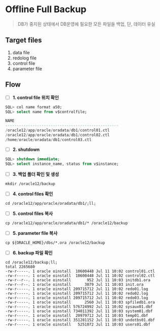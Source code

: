 # Offline Full Backup

> DB가 중지된 상태에서 DB운영에 필요한 모든 파일을 백업, 단, 데이터 유실

## Target files

1. data file
2. redolog file
3. control file
4. parameter file

## Flow

- [ ] **1. control file 위치 확인**

```sql
SQL> col name format a50;
SQL> select name from v$controlfile;

NAME
--------------------------------------------------
/oracle12/app/oracle/oradata/db1/control01.ctl
/oracle12/app/oracle/oradata/db1/control02.ctl
/home/oracle/oradata/db1/control03.ctl
```

- [ ] **2. shutdown**

```sql
SQL> shutdown immediate;
SQL> select instance_name, status from v$instance;
```

- [ ] **3. 백업 폴더 확인 및 생성**

```shell
mkdir /oracle12/backup
```

- [ ] **4. control files 확인**

```shell
cd /oracle12/app/oracle/oradata/db1/;ll;
```

- [ ] **5. control files 복사**

```shell
cp /oracle12/app/oracle/oradata/db1/* /oracle12/backup
```

- [ ] **5. parameter file 복사**

```shell
cp ${ORACLE_HOME}/dbs/*.ora /oracle12/backup
```

- [ ] **6. backup 파일 확인**

```shell
cd /oracle12/backup;ll;
total 2265680
-rw-r-----. 1 oracle oinstall  10600448 Jul 11 10:02 control01.ctl
-rw-r-----. 1 oracle oinstall  10600448 Jul 11 10:02 control02.ctl
-rw-r--r--. 1 oracle oinstall       952 Jul 11 10:03 initdb1.ora
-rw-r--r--. 1 oracle oinstall      3079 Jul 11 10:03 init.ora
-rw-r-----. 1 oracle oinstall 209715712 Jul 11 10:02 redo01.log
-rw-r-----. 1 oracle oinstall 209715712 Jul 11 10:02 redo02.log
-rw-r-----. 1 oracle oinstall 209715712 Jul 11 10:02 redo03.log
-rw-r-----. 1 oracle oinstall      2560 Jul 11 10:03 spfiledb1.ora
-rw-r-----. 1 oracle oinstall 576724992 Jul 11 10:02 sysaux01.dbf
-rw-r-----. 1 oracle oinstall 734011392 Jul 11 10:03 system01.dbf
-rw-r-----. 1 oracle oinstall  20979712 Jul 11 10:03 temp01.dbf
-rw-r-----. 1 oracle oinstall 351281152 Jul 11 10:03 undotbs01.dbf
-rw-r-----. 1 oracle oinstall   5251072 Jul 11 10:03 users01.dbf
```
